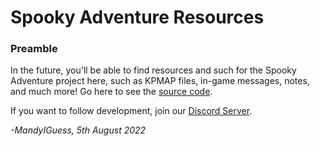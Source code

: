 # Spooky Adventure Resources

### Preamble

In the future, you'll be able to find resources and such for the Spooky Adventure project here, such as KPMAP files, in-game messages, notes, and much more! Go here  to see the [source code][sc].

If you want to follow development, join our [Discord Server][discord].

*-MandyIGuess, 5th August 2022*

[discord]:
https://discord.gg/fW5D3b6WQ8
[sc]:
https://github.com/Spooky-Adventure/Spooky-Adventure-Source-Code
